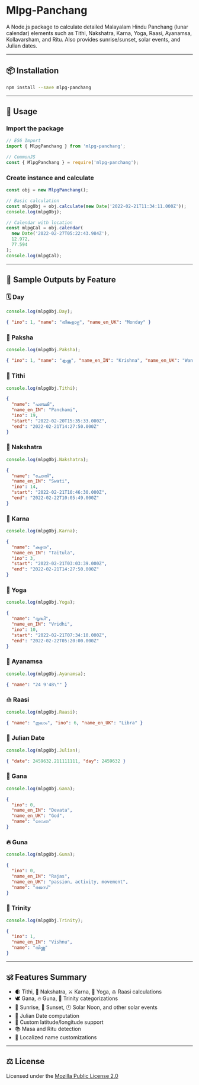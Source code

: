 # Mlpg-Panchang

A Node.js package to calculate detailed Malayalam Hindu Panchang (lunar calendar) elements such as Tithi, Nakshatra, Karna, Yoga, Raasi, Ayanamsa, Kollavarsham, and Ritu. Also provides sunrise/sunset, solar events, and Julian dates.

---

## 📦 Installation

```bash
npm install --save mlpg-panchang
```

---

## 🔌 Usage

### Import the package

```js
// ES6 Import
import { MlpgPanchang } from 'mlpg-panchang';

// CommonJS
const { MlpgPanchang } = require('mlpg-panchang');
```

### Create instance and calculate

```js
const obj = new MlpgPanchang();

// Basic calculation
const mlpgObj = obj.calculate(new Date('2022-02-21T11:34:11.000Z'));
console.log(mlpgObj);

// Calendar with location
const mlpgCal = obj.calendar(
  new Date('2022-02-27T05:22:43.984Z'),
  12.972,
  77.594
);
console.log(mlpgCal);
```

---

## 📑 Sample Outputs by Feature

### 🗓️ Day
```js
console.log(mlpgObj.Day);
```
```json
{ "ino": 1, "name": "തിങ്കളാഴ്ച", "name_en_UK": "Monday" }
```

### 🌙 Paksha
```js
console.log(mlpgObj.Paksha);
```
```json
{ "ino": 1, "name": "കൃഷ്ണ", "name_en_IN": "Krishna", "name_en_UK": "Waning Moon" }
```

### 📆 Tithi
```js
console.log(mlpgObj.Tithi);
```
```json
{
  "name": "പഞ്ചമി",
  "name_en_IN": "Panchami",
  "ino": 19,
  "start": "2022-02-20T15:35:33.000Z",
  "end": "2022-02-21T14:27:50.000Z"
}
```

### 🌟 Nakshatra
```js
console.log(mlpgObj.Nakshatra);
```
```json
{
  "name": "ചോതി",
  "name_en_IN": "Swati",
  "ino": 14,
  "start": "2022-02-21T10:46:30.000Z",
  "end": "2022-02-22T10:05:49.000Z"
}
```

### 🔪 Karna
```js
console.log(mlpgObj.Karna);
```
```json
{
  "name": "കഴുത",
  "name_en_IN": "Taitula",
  "ino": 3,
  "start": "2022-02-21T03:03:39.000Z",
  "end": "2022-02-21T14:27:50.000Z"
}
```

### 🧘 Yoga
```js
console.log(mlpgObj.Yoga);
```
```json
{
  "name": "വൃദ്ധി",
  "name_en_IN": "Vridhi",
  "ino": 10,
  "start": "2022-02-21T07:34:10.000Z",
  "end": "2022-02-22T05:20:00.000Z"
}
```

### 📐 Ayanamsa
```js
console.log(mlpgObj.Ayanamsa);
```
```json
{ "name": "24 9'48\"" }
```

### ♎ Raasi
```js
console.log(mlpgObj.Raasi);
```
```json
{ "name": "തുലാം", "ino": 6, "name_en_UK": "Libra" }
```

### 📅 Julian Date
```js
console.log(mlpgObj.Julian);
```
```json
{ "date": 2459632.211111111, "day": 2459632 }
```

### 🧬 Gana
```js
console.log(mlpgObj.Gana);
```
```json
{
  "ino": 0,
  "name_en_IN": "Devata",
  "name_en_UK": "God",
  "name": "ദേവത"
}
```

### 🔥 Guna
```js
console.log(mlpgObj.Guna);
```
```json
{
  "ino": 0,
  "name_en_IN": "Rajas",
  "name_en_UK": "passion, activity, movement",
  "name": "രജസ്"
}
```

### 🔱 Trinity
```js
console.log(mlpgObj.Trinity);
```
```json
{
  "ino": 1,
  "name_en_IN": "Vishnu",
  "name": "വിഷ്ണു"
}
```

---

## 🕉️ Features Summary

- 🌒 Tithi, 🌌 Nakshatra, ⚔️ Karna, 🧘 Yoga, ♎ Raasi calculations
- 🕊️ Gana, 🔥 Guna, 🔱 Trinity categorizations
- 🌄 Sunrise, 🌇 Sunset, 🕛 Solar Noon, and other solar events
- 📅 Julian Date computation
- 📍 Custom latitude/longitude support
- 📚 Masa and Ritu detection
- 📝 Localized name customizations

---

## ⚖️ License

Licensed under the [Mozilla Public License 2.0](https://www.mozilla.org/en-US/MPL/2.0/)
